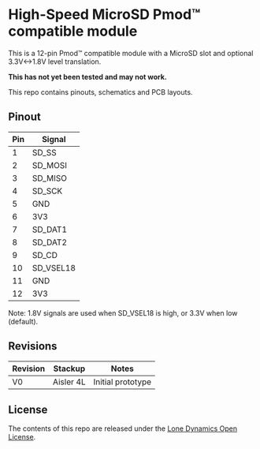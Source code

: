 # High-Speed MicroSD Pmod&trade; compatible module

This is a 12-pin Pmod™ compatible module with a MicroSD slot and optional 3.3V<->1.8V level translation.

**This has not yet been tested and may not work.**

This repo contains pinouts, schematics and PCB layouts.

## Pinout

| Pin | Signal|
| --- | ----- |
| 1 | SD\_SS |
| 2 | SD\_MOSI |
| 3 | SD\_MISO |
| 4 | SD\_SCK |
| 5 | GND |
| 6 | 3V3 |
| 7 | SD\_DAT1 |
| 8 | SD\_DAT2 |
| 9 | SD\_CD |
| 10 | SD\_VSEL18 |
| 11 | GND |
| 12 | 3V3 |

Note: 1.8V signals are used when SD\_VSEL18 is high, or 3.3V when low (default).

## Revisions

| Revision | Stackup | Notes |
| -------- | ------- | ----- |
| V0 | Aisler 4L | Initial prototype |

## License

The contents of this repo are released under the [Lone Dynamics Open License](LICENSE.md).
